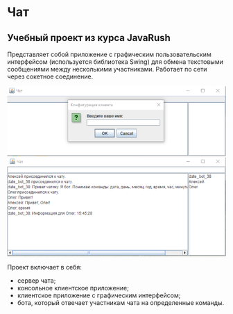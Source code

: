 # Чат
## Учебный проект из курса JavaRush
Представляет собой приложение с графическим пользовательским интерфейсом (используется библиотека Swing) для обмена текстовыми сообщениями между несколькими участниками.
Работает по сети через сокетное соединение.

![screen](https://github.com/smileksey/Chat/blob/main/Chat_screen1.png?raw=true)
![screen](https://github.com/smileksey/Chat/blob/main/Chat_screen2.png?raw=true)

Проект включает в себя:
- сервер чата;
- консольное клиентское приложение;
- клиентское приложение с графическим интерфейсом;
- бота, который отвечает участникам чата на определенные команды.


